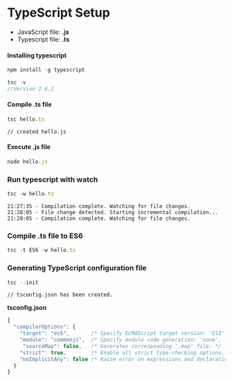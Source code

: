 # TypeScript Setup

- JavaScript file: **.js**
- Typescript file: **.ts**

#### Installing typescript

```js
npm install -g typescript
```

```js
tsc -v
//Version 2.6.2
```

#### Compile .ts file
```js
tsc hello.ts
```

```text
// created hello.js
```

#### Execute .js file
```js
node hello.js
```

### Run typescript with watch
```js
tsc -w hello.ts
```

```text
21:27:35 - Compilation complete. Watching for file changes.
21:28:05 - File change detected. Starting incremental compilation...
21:28:05 - Compilation complete. Watching for file changes.
```

### Compile .ts file to ES6
```js
tsc -t ES6 -w hello.ts
```

### Generating TypeScript configuration file
```js
tsc --init
```

```text
// tsconfig.json has been created.
```

**tsconfig.json**
```js
{
  "compilerOptions": {
    "target": "es5",       /* Specify ECMAScript target version: 'ES3' (default), 'ES5', 'ES2015', 'ES2016', 'ES2017', or 'ESNEXT'. */
    "module": "commonjs",  /* Specify module code generation: 'none', 'commonjs', 'amd', 'system', 'umd', 'es2015', or 'ESNext'. */
     "sourceMap": false,   /* Generates corresponding '.map' file. */
    "strict": true,        /* Enable all strict type-checking options. */
    "noImplicitAny": false /* Raise error on expressions and declarations with an implied 'any' type. */
  }
}
```
